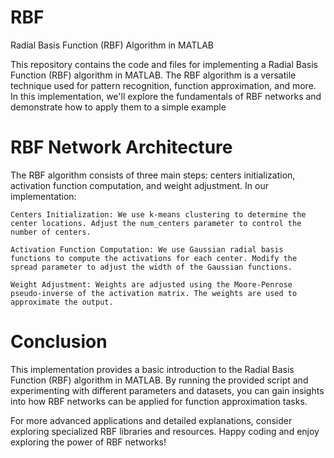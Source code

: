 # RBF
Radial Basis Function (RBF) Algorithm in MATLAB

This repository contains the code and files for implementing a Radial Basis Function (RBF) algorithm in MATLAB.
The RBF algorithm is a versatile technique used for pattern recognition, function approximation, and more. 
In this implementation, we'll explore the fundamentals of RBF networks and demonstrate how to apply them to a simple example

# RBF Network Architecture

The RBF algorithm consists of three main steps: centers initialization, activation function computation, and weight adjustment. In our implementation:

    Centers Initialization: We use k-means clustering to determine the center locations. Adjust the num_centers parameter to control the number of centers.

    Activation Function Computation: We use Gaussian radial basis functions to compute the activations for each center. Modify the spread parameter to adjust the width of the Gaussian functions.

    Weight Adjustment: Weights are adjusted using the Moore-Penrose pseudo-inverse of the activation matrix. The weights are used to approximate the output.
    
# Conclusion

This implementation provides a basic introduction to the Radial Basis Function (RBF) algorithm in MATLAB. By running the provided script and experimenting with different parameters and datasets, you can gain insights into how RBF networks can be applied for function approximation tasks.

For more advanced applications and detailed explanations, consider exploring specialized RBF libraries and resources. Happy coding and enjoy exploring the power of RBF networks!
